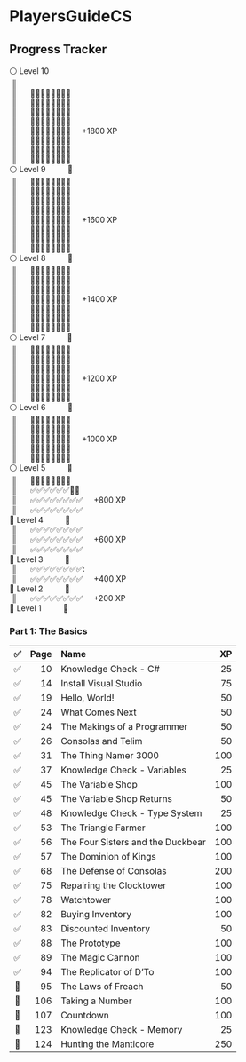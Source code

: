 # PlayersGuideCS

## Progress Tracker

:white_circle: Level 10 <br/>
&nbsp;║<br/>
&nbsp;║&nbsp;&nbsp;&nbsp;&nbsp;&nbsp; :black_square_button::black_square_button::black_square_button::black_square_button::black_square_button::black_square_button::black_square_button::black_square_button: &nbsp;&nbsp;&nbsp; <br/>
&nbsp;║&nbsp;&nbsp;&nbsp;&nbsp;&nbsp; :black_square_button::black_square_button::black_square_button::black_square_button::black_square_button::black_square_button::black_square_button::black_square_button: &nbsp;&nbsp;&nbsp; <br/>
&nbsp;║&nbsp;&nbsp;&nbsp;&nbsp;&nbsp; :black_square_button::black_square_button::black_square_button::black_square_button::black_square_button::black_square_button::black_square_button::black_square_button: &nbsp;&nbsp;&nbsp; <br/>
&nbsp;║&nbsp;&nbsp;&nbsp;&nbsp;&nbsp; :black_square_button::black_square_button::black_square_button::black_square_button::black_square_button::black_square_button::black_square_button::black_square_button: &nbsp;&nbsp;&nbsp; <br/>
&nbsp;║&nbsp;&nbsp;&nbsp;&nbsp;&nbsp; :black_square_button::black_square_button::black_square_button::black_square_button::black_square_button::black_square_button::black_square_button::black_square_button: &nbsp;&nbsp;&nbsp; +1800 XP<br/>
&nbsp;║&nbsp;&nbsp;&nbsp;&nbsp;&nbsp; :black_square_button::black_square_button::black_square_button::black_square_button::black_square_button::black_square_button::black_square_button::black_square_button: &nbsp;&nbsp;&nbsp; <br/>
&nbsp;║&nbsp;&nbsp;&nbsp;&nbsp;&nbsp; :black_square_button::black_square_button::black_square_button::black_square_button::black_square_button::black_square_button::black_square_button::black_square_button: &nbsp;&nbsp;&nbsp; <br/>
&nbsp;║&nbsp;&nbsp;&nbsp;&nbsp;&nbsp; :black_square_button::black_square_button::black_square_button::black_square_button::black_square_button::black_square_button::black_square_button::black_square_button: &nbsp;&nbsp;&nbsp; <br/>
:white_circle: Level 9 &nbsp;&nbsp;&nbsp;&nbsp;&nbsp;&nbsp;&nbsp;&nbsp; :small_red_triangle: &nbsp;&nbsp;&nbsp;&nbsp;&nbsp;&nbsp; <br/>
&nbsp;║&nbsp;&nbsp;&nbsp;&nbsp;&nbsp; :black_square_button::black_square_button::black_square_button::black_square_button::black_square_button::black_square_button::black_square_button::black_square_button: &nbsp;&nbsp;&nbsp; <br/>
&nbsp;║&nbsp;&nbsp;&nbsp;&nbsp;&nbsp; :black_square_button::black_square_button::black_square_button::black_square_button::black_square_button::black_square_button::black_square_button::black_square_button: &nbsp;&nbsp;&nbsp; <br/>
&nbsp;║&nbsp;&nbsp;&nbsp;&nbsp;&nbsp; :black_square_button::black_square_button::black_square_button::black_square_button::black_square_button::black_square_button::black_square_button::black_square_button: &nbsp;&nbsp;&nbsp; <br/>
&nbsp;║&nbsp;&nbsp;&nbsp;&nbsp;&nbsp; :black_square_button::black_square_button::black_square_button::black_square_button::black_square_button::black_square_button::black_square_button::black_square_button: &nbsp;&nbsp;&nbsp; <br/>
&nbsp;║&nbsp;&nbsp;&nbsp;&nbsp;&nbsp; :black_square_button::black_square_button::black_square_button::black_square_button::black_square_button::black_square_button::black_square_button::black_square_button: &nbsp;&nbsp;&nbsp; +1600 XP<br/>
&nbsp;║&nbsp;&nbsp;&nbsp;&nbsp;&nbsp; :black_square_button::black_square_button::black_square_button::black_square_button::black_square_button::black_square_button::black_square_button::black_square_button: &nbsp;&nbsp;&nbsp; <br/>
&nbsp;║&nbsp;&nbsp;&nbsp;&nbsp;&nbsp; :black_square_button::black_square_button::black_square_button::black_square_button::black_square_button::black_square_button::black_square_button::black_square_button: &nbsp;&nbsp;&nbsp; <br/>
&nbsp;║&nbsp;&nbsp;&nbsp;&nbsp;&nbsp; :black_square_button::black_square_button::black_square_button::black_square_button::black_square_button::black_square_button::black_square_button::black_square_button: &nbsp;&nbsp;&nbsp; <br/>
:white_circle: Level 8 &nbsp;&nbsp;&nbsp;&nbsp;&nbsp;&nbsp;&nbsp;&nbsp; :small_red_triangle: &nbsp;&nbsp;&nbsp;&nbsp;&nbsp;&nbsp; <br/>
&nbsp;║&nbsp;&nbsp;&nbsp;&nbsp;&nbsp; :black_square_button::black_square_button::black_square_button::black_square_button::black_square_button::black_square_button::black_square_button::black_square_button: &nbsp;&nbsp;&nbsp; <br/>
&nbsp;║&nbsp;&nbsp;&nbsp;&nbsp;&nbsp; :black_square_button::black_square_button::black_square_button::black_square_button::black_square_button::black_square_button::black_square_button::black_square_button: &nbsp;&nbsp;&nbsp; <br/>
&nbsp;║&nbsp;&nbsp;&nbsp;&nbsp;&nbsp; :black_square_button::black_square_button::black_square_button::black_square_button::black_square_button::black_square_button::black_square_button::black_square_button: &nbsp;&nbsp;&nbsp; <br/>
&nbsp;║&nbsp;&nbsp;&nbsp;&nbsp;&nbsp; :black_square_button::black_square_button::black_square_button::black_square_button::black_square_button::black_square_button::black_square_button::black_square_button: &nbsp;&nbsp;&nbsp; +1400 XP<br/>
&nbsp;║&nbsp;&nbsp;&nbsp;&nbsp;&nbsp; :black_square_button::black_square_button::black_square_button::black_square_button::black_square_button::black_square_button::black_square_button::black_square_button: &nbsp;&nbsp;&nbsp; <br/>
&nbsp;║&nbsp;&nbsp;&nbsp;&nbsp;&nbsp; :black_square_button::black_square_button::black_square_button::black_square_button::black_square_button::black_square_button::black_square_button::black_square_button: &nbsp;&nbsp;&nbsp; <br/>
&nbsp;║&nbsp;&nbsp;&nbsp;&nbsp;&nbsp; :black_square_button::black_square_button::black_square_button::black_square_button::black_square_button::black_square_button::black_square_button::black_square_button: &nbsp;&nbsp;&nbsp; <br/>
:white_circle: Level 7 &nbsp;&nbsp;&nbsp;&nbsp;&nbsp;&nbsp;&nbsp;&nbsp; :small_red_triangle: &nbsp;&nbsp;&nbsp;&nbsp;&nbsp;&nbsp; <br/>
&nbsp;║&nbsp;&nbsp;&nbsp;&nbsp;&nbsp; :black_square_button::black_square_button::black_square_button::black_square_button::black_square_button::black_square_button::black_square_button::black_square_button: &nbsp;&nbsp;&nbsp; <br/>
&nbsp;║&nbsp;&nbsp;&nbsp;&nbsp;&nbsp; :black_square_button::black_square_button::black_square_button::black_square_button::black_square_button::black_square_button::black_square_button::black_square_button: &nbsp;&nbsp;&nbsp; <br/>
&nbsp;║&nbsp;&nbsp;&nbsp;&nbsp;&nbsp; :black_square_button::black_square_button::black_square_button::black_square_button::black_square_button::black_square_button::black_square_button::black_square_button: &nbsp;&nbsp;&nbsp; <br/>
&nbsp;║&nbsp;&nbsp;&nbsp;&nbsp;&nbsp; :black_square_button::black_square_button::black_square_button::black_square_button::black_square_button::black_square_button::black_square_button::black_square_button: &nbsp;&nbsp;&nbsp; +1200 XP<br/>
&nbsp;║&nbsp;&nbsp;&nbsp;&nbsp;&nbsp; :black_square_button::black_square_button::black_square_button::black_square_button::black_square_button::black_square_button::black_square_button::black_square_button: &nbsp;&nbsp;&nbsp; <br/>
&nbsp;║&nbsp;&nbsp;&nbsp;&nbsp;&nbsp; :black_square_button::black_square_button::black_square_button::black_square_button::black_square_button::black_square_button::black_square_button::black_square_button: &nbsp;&nbsp;&nbsp; <br/>
:white_circle: Level 6 &nbsp;&nbsp;&nbsp;&nbsp;&nbsp;&nbsp;&nbsp;&nbsp; :small_red_triangle: &nbsp;&nbsp;&nbsp;&nbsp;&nbsp;&nbsp; <br/>
&nbsp;║&nbsp;&nbsp;&nbsp;&nbsp;&nbsp; :black_square_button::black_square_button::black_square_button::black_square_button::black_square_button::black_square_button::black_square_button::black_square_button: &nbsp;&nbsp;&nbsp; <br/>
&nbsp;║&nbsp;&nbsp;&nbsp;&nbsp;&nbsp; :black_square_button::black_square_button::black_square_button::black_square_button::black_square_button::black_square_button::black_square_button::black_square_button: &nbsp;&nbsp;&nbsp; <br/>
&nbsp;║&nbsp;&nbsp;&nbsp;&nbsp;&nbsp; :black_square_button::black_square_button::black_square_button::black_square_button::black_square_button::black_square_button::black_square_button::black_square_button: &nbsp;&nbsp;&nbsp; +1000 XP<br/>
&nbsp;║&nbsp;&nbsp;&nbsp;&nbsp;&nbsp; :black_square_button::black_square_button::black_square_button::black_square_button::black_square_button::black_square_button::black_square_button::black_square_button: &nbsp;&nbsp;&nbsp; <br/>
&nbsp;║&nbsp;&nbsp;&nbsp;&nbsp;&nbsp; :black_square_button::black_square_button::black_square_button::black_square_button::black_square_button::black_square_button::black_square_button::black_square_button: &nbsp;&nbsp;&nbsp; <br/>
:white_circle: Level 5 &nbsp;&nbsp;&nbsp;&nbsp;&nbsp;&nbsp;&nbsp;&nbsp; :small_red_triangle: &nbsp;&nbsp;&nbsp;&nbsp;&nbsp;&nbsp; <br/>
&nbsp;║&nbsp;&nbsp;&nbsp;&nbsp;&nbsp; :black_square_button::black_square_button::black_square_button::black_square_button::black_square_button::black_square_button::black_square_button::black_square_button: &nbsp;&nbsp;&nbsp; <br/>
&nbsp;║&nbsp;&nbsp;&nbsp;&nbsp;&nbsp; :white_check_mark::white_check_mark::white_check_mark::white_check_mark::white_check_mark::white_check_mark::black_square_button::black_square_button: &nbsp;&nbsp;&nbsp; <br/>
&nbsp;║&nbsp;&nbsp;&nbsp;&nbsp;&nbsp; :white_check_mark::white_check_mark::white_check_mark::white_check_mark::white_check_mark::white_check_mark::white_check_mark::white_check_mark: &nbsp;&nbsp;&nbsp; +800 XP<br/>
&nbsp;║&nbsp;&nbsp;&nbsp;&nbsp;&nbsp; :white_check_mark::white_check_mark::white_check_mark::white_check_mark::white_check_mark::white_check_mark::white_check_mark::white_check_mark: &nbsp;&nbsp;&nbsp; <br/>
:large_blue_circle: Level 4 &nbsp;&nbsp;&nbsp;&nbsp;&nbsp;&nbsp;&nbsp;&nbsp; :small_red_triangle: &nbsp;&nbsp;&nbsp;&nbsp;&nbsp;&nbsp; <br/>
&nbsp;║&nbsp;&nbsp;&nbsp;&nbsp;&nbsp; :white_check_mark::white_check_mark::white_check_mark::white_check_mark::white_check_mark::white_check_mark::white_check_mark::white_check_mark: &nbsp;&nbsp;&nbsp; <br/>
&nbsp;║&nbsp;&nbsp;&nbsp;&nbsp;&nbsp; :white_check_mark::white_check_mark::white_check_mark::white_check_mark::white_check_mark::white_check_mark::white_check_mark::white_check_mark: &nbsp;&nbsp;&nbsp; +600 XP<br/>
&nbsp;║&nbsp;&nbsp;&nbsp;&nbsp;&nbsp; :white_check_mark::white_check_mark::white_check_mark::white_check_mark::white_check_mark::white_check_mark::white_check_mark::white_check_mark: &nbsp;&nbsp;&nbsp; <br/>
:large_blue_circle: Level 3 &nbsp;&nbsp;&nbsp;&nbsp;&nbsp;&nbsp;&nbsp;&nbsp; :small_red_triangle: &nbsp;&nbsp;&nbsp;&nbsp;&nbsp;&nbsp; <br/>
&nbsp;║&nbsp;&nbsp;&nbsp;&nbsp;&nbsp; :white_check_mark::white_check_mark::white_check_mark::white_check_mark::white_check_mark::white_check_mark::white_check_mark::white_check_mark:: &nbsp;&nbsp;&nbsp; <br/>
&nbsp;║&nbsp;&nbsp;&nbsp;&nbsp;&nbsp; :white_check_mark::white_check_mark::white_check_mark::white_check_mark::white_check_mark::white_check_mark::white_check_mark::white_check_mark: &nbsp;&nbsp;&nbsp; +400 XP<br/>
:large_blue_circle: Level 2 &nbsp;&nbsp;&nbsp;&nbsp;&nbsp;&nbsp;&nbsp;&nbsp; :small_red_triangle: &nbsp;&nbsp;&nbsp;&nbsp;&nbsp;&nbsp; <br/>
&nbsp;║&nbsp;&nbsp;&nbsp;&nbsp;&nbsp; :white_check_mark::white_check_mark::white_check_mark::white_check_mark::white_check_mark::white_check_mark::white_check_mark::white_check_mark: &nbsp;&nbsp;&nbsp; +200 XP<br/>
:large_blue_circle: Level 1 &nbsp;&nbsp;&nbsp;&nbsp;&nbsp;&nbsp;&nbsp;&nbsp; :small_red_triangle: &nbsp;&nbsp;&nbsp;&nbsp;&nbsp;&nbsp; <br/>

### Part 1: The Basics
| :white_check_mark: | <b>Page</b>  | <b>Name</b>  | <b>XP</b> |
| :---: | ---: | :--- | ---: | 
| :white_check_mark: | 10 | Knowledge Check - C# | 25 | 
| :white_check_mark: | 14 | Install Visual Studio | 75 |   
| :white_check_mark: | 19 | Hello, World! | 50 |   
| :white_check_mark: | 24 | What Comes Next | 50 |   
| :white_check_mark: | 24 | The Makings of a Programmer | 50 |   
| :white_check_mark: | 26 | Consolas and Telim | 50 |   
| :white_check_mark: | 31 | The Thing Namer 3000 | 100 |   
| :white_check_mark: | 37 | Knowledge Check - Variables | 25 |   
| :white_check_mark: | 45 | The Variable Shop | 100 |   
| :white_check_mark: | 45 | The Variable Shop Returns | 50 |   
| :white_check_mark: | 48 | Knowledge Check - Type System | 25 |   
| :white_check_mark: | 53 | The Triangle Farmer | 100 |   
| :white_check_mark: | 56 | The Four Sisters and the Duckbear | 100 |   
| :white_check_mark: | 57 | The Dominion of Kings | 100 |   
| :white_check_mark: | 68 | The Defense of Consolas | 200 |   
| :white_check_mark: | 75 | Repairing the Clocktower | 100 |   
| :white_check_mark: | 78 | Watchtower | 100 |   
| :white_check_mark: | 82 | Buying Inventory | 100 |   
| :white_check_mark: | 83 | Discounted Inventory | 50 |   
| :white_check_mark: | 88 | The Prototype | 100 |   
| :white_check_mark: | 89 | The Magic Cannon | 100 |   
| :white_check_mark: | 94 | The Replicator of D’To | 100 |   
| :black_square_button: | 95 | The Laws of Freach | 50 |   
| :black_square_button: | 106 | Taking a Number | 100 |   
| :black_square_button: | 107 | Countdown | 100 |   
| :black_square_button: | 123 | Knowledge Check - Memory | 25 |   
| :black_square_button: | 124 | Hunting the Manticore | 250 |  